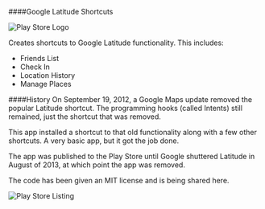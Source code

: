 ####Google Latitude Shortcuts

![Play Store Logo](https://raw.github.com/arcanericky/latitude-shortcuts/images/images/marketad-pro.jpg)

Creates shortcuts to Google Latitude functionality. This includes:

* Friends List
* Check In
* Location History
* Manage Places

####History
On September 19, 2012, a Google Maps update removed the popular Latitude shortcut. The programming hooks (called Intents) still remained, just the shortcut that was removed.

This app installed a shortcut to that old functionality along with a few other shortcuts. A very basic app, but it got the job done.

The app was published to the Play Store until Google shuttered Latitude in August of 2013, at which point the app was removed.

The code has been given an MIT license and is being shared here.

![Play Store Listing](https://raw.github.com/arcanericky/latitude-shortcuts/images/images/play-store-listing.png)

